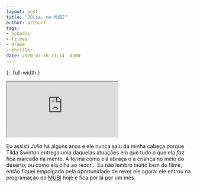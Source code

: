 ```yaml
---
layout: post
title: "Júlia, no MUBI"
author: arthurf
tags:
- achados
- filmes
- drama
- thriller
date: 2020-07-16 11:14 -0300
---
```

{: .full-width }
<iframe src="https://www.youtube.com/embed/VDDWeWknMl0"  allow="accelerometer; autoplay; encrypted-media; gyroscope; picture-in-picture" allowfullscreen></iframe>

Eu assisti *Julia* há alguns anos e ele nunca saiu da minha cabeça porque Tilda Swinton entrega uma daquelas atuações em que tudo o que ela _faz_ fica marcado na mente. A forma como ela abraça o a criança no meio do deserto, ou como ela olha ao redor… Eu não lembro muito bem do filme, então fiquei empolgado pela oportunidade de rever ele agora: ele entrou na programaçào do [MUBI](https://mubi.com/films/julia) hoje e fica por lá por um mês.
